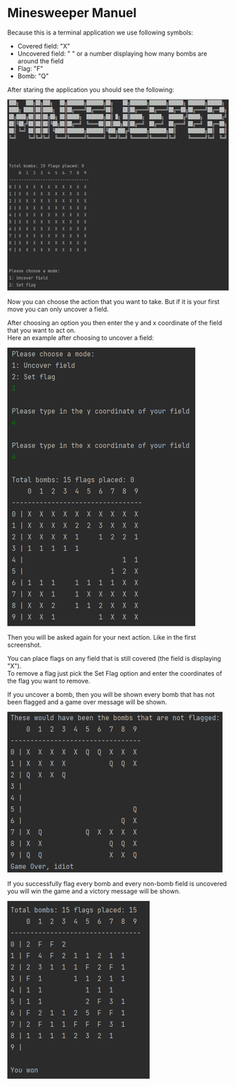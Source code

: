 # Minesweeper Manuel

Because this is a terminal application we use following symbols:

   - Covered field: "X"
   - Uncovered field: " " or a number displaying how many bombs are around the field
   - Flag: "F"
   - Bomb: "Q"

After staring the application you should see the following:

![Startscreen displaying the playing board with the title Minesweeper](Startscreen.png)

Now you can choose the action that you want to take. But if it is your first move you can only uncover a field.

After choosing an option you then enter the y and x coordinate of the field that you want to act on.<br/>
Here an example after choosing to uncover a field:

![Displaying the playing board with uncovered fields](Uncover.png)

Then you will be asked again for your next action. Like in the first screenshot.

You can place flags on any field that is still covered (the field is displaying "X").<br/> 
To remove a flag just pick the Set Flag option and enter the coordinates of the flag you want to remove.

If you uncover a bomb, then you will be shown every bomb that has not been flagged and a game over message will be shown.

![Displaying the game over screen](Gameover.png)

If you successfully flag every bomb and every non-bomb field is uncovered you will win the game and a victory message will be shown.

![Displaying the victory screen](Victory.png)
